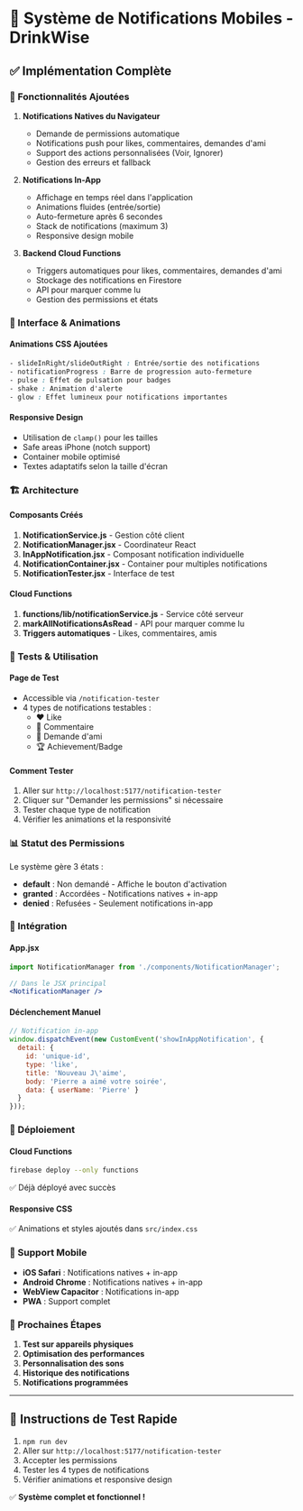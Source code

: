 # 🔔 Système de Notifications Mobiles - DrinkWise

## ✅ Implémentation Complète

### 📱 Fonctionnalités Ajoutées

1. **Notifications Natives du Navigateur**
   - Demande de permissions automatique
   - Notifications push pour likes, commentaires, demandes d'ami
   - Support des actions personnalisées (Voir, Ignorer)
   - Gestion des erreurs et fallback

2. **Notifications In-App**
   - Affichage en temps réel dans l'application
   - Animations fluides (entrée/sortie)
   - Auto-fermeture après 6 secondes
   - Stack de notifications (maximum 3)
   - Responsive design mobile

3. **Backend Cloud Functions**
   - Triggers automatiques pour likes, commentaires, demandes d'ami
   - Stockage des notifications en Firestore
   - API pour marquer comme lu
   - Gestion des permissions et états

### 🎨 Interface & Animations

#### Animations CSS Ajoutées
```css
- slideInRight/slideOutRight : Entrée/sortie des notifications
- notificationProgress : Barre de progression auto-fermeture
- pulse : Effet de pulsation pour badges
- shake : Animation d'alerte
- glow : Effet lumineux pour notifications importantes
```

#### Responsive Design
- Utilisation de `clamp()` pour les tailles
- Safe areas iPhone (notch support)
- Container mobile optimisé
- Textes adaptatifs selon la taille d'écran

### 🏗️ Architecture

#### Composants Créés
1. **NotificationService.js** - Gestion côté client
2. **NotificationManager.jsx** - Coordinateur React
3. **InAppNotification.jsx** - Composant notification individuelle
4. **NotificationContainer.jsx** - Container pour multiples notifications
5. **NotificationTester.jsx** - Interface de test

#### Cloud Functions
1. **functions/lib/notificationService.js** - Service côté serveur
2. **markAllNotificationsAsRead** - API pour marquer comme lu
3. **Triggers automatiques** - Likes, commentaires, amis

### 🧪 Tests & Utilisation

#### Page de Test
- Accessible via `/notification-tester`
- 4 types de notifications testables :
  - ❤️ Like
  - 💬 Commentaire  
  - 👥 Demande d'ami
  - 🏆 Achievement/Badge

#### Comment Tester
1. Aller sur `http://localhost:5177/notification-tester`
2. Cliquer sur "Demander les permissions" si nécessaire
3. Tester chaque type de notification
4. Vérifier les animations et la responsivité

### 📊 Statut des Permissions

Le système gère 3 états :
- **default** : Non demandé - Affiche le bouton d'activation
- **granted** : Accordées - Notifications natives + in-app
- **denied** : Refusées - Seulement notifications in-app

### 🔄 Intégration

#### App.jsx
```jsx
import NotificationManager from './components/NotificationManager';

// Dans le JSX principal
<NotificationManager />
```

#### Déclenchement Manuel
```javascript
// Notification in-app
window.dispatchEvent(new CustomEvent('showInAppNotification', {
  detail: {
    id: 'unique-id',
    type: 'like',
    title: 'Nouveau J\'aime',
    body: 'Pierre a aimé votre soirée',
    data: { userName: 'Pierre' }
  }
}));
```

### 🚀 Déploiement

#### Cloud Functions
```bash
firebase deploy --only functions
```
✅ Déjà déployé avec succès

#### Responsive CSS
✅ Animations et styles ajoutés dans `src/index.css`

### 📱 Support Mobile

- **iOS Safari** : Notifications natives + in-app
- **Android Chrome** : Notifications natives + in-app  
- **WebView Capacitor** : Notifications in-app
- **PWA** : Support complet

### 🎯 Prochaines Étapes

1. **Test sur appareils physiques**
2. **Optimisation des performances**
3. **Personnalisation des sons**
4. **Historique des notifications**
5. **Notifications programmées**

---

## 📱 Instructions de Test Rapide

1. `npm run dev`
2. Aller sur `http://localhost:5177/notification-tester`
3. Accepter les permissions
4. Tester les 4 types de notifications
5. Vérifier animations et responsive design

✅ **Système complet et fonctionnel !**
